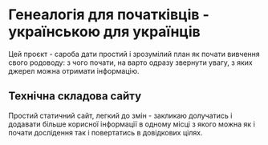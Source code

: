 # Генеалогія для початківців - українською для українців

Цей проєкт - сароба дати простий і зрозумілий план як почати вивчення свого родоводу: з чого почати, на варто одразу звернути увагу, з яких джерел можна отримати інформацію.

## Технічна складова сайту

Простий статичний сайт, легкий до змін - закликаю долучатись і додавати більше корисної інформації в одному місці з якого можна як і почати дослідення так і повертатись в довідкових цілях.
